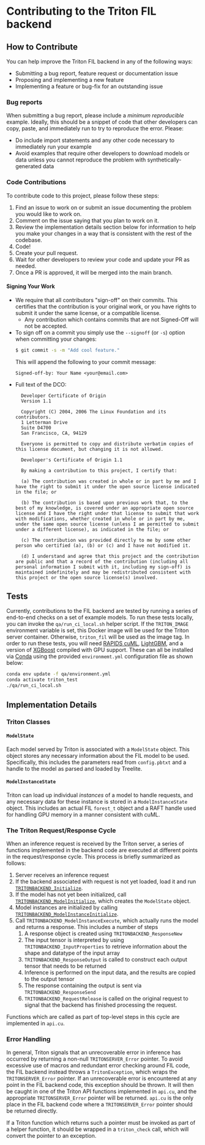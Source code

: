 # Contributing to the Triton FIL backend

## How to Contribute
You can help improve the Triton FIL backend in any of the following ways:
- Submitting a bug report, feature request or documentation issue
- Proposing and implementing a new feature
- Implementing a feature or bug-fix for an outstanding issue

### Bug reports
When submitting a bug report, please include a *minimum* *reproducible*
example. Ideally, this should be a snippet of code that other developers can
copy, paste, and immediately run to try to reproduce the error. Please:
- Do include import statements and any other code necessary to immediately run
  your example
- Avoid examples that require other developers to download models or data
  unless you cannot reproduce the problem with synthetically-generated data

### Code Contributions
To contribute code to this project, please follow these steps:
1. Find an issue to work on or submit an issue documenting the problem you
   would like to work on.
2. Comment on the issue saying that you plan to work on it.
3. Review the implementation details section below for information to help you
   make your changes in a way that is consistent with the rest of the codebase.
4. Code!
5. Create your pull request.
6. Wait for other developers to review your code and update your PR as needed.
7. Once a PR is approved, it will be merged into the main branch.

#### Signing Your Work
* We require that all contributors "sign-off" on their commits. This certifies that the contribution is your original work, or you have rights to submit it under the same license, or a compatible license.
  * Any contribution which contains commits that are not Signed-Off will not be accepted.
* To sign off on a commit you simply use the `--signoff` (or `-s`) option when committing your changes:
  ```bash
  $ git commit -s -m "Add cool feature."
  ```
  This will append the following to your commit message:
  ```
  Signed-off-by: Your Name <your@email.com>
  ```
* Full text of the DCO:
  ```
    Developer Certificate of Origin
    Version 1.1
    
    Copyright (C) 2004, 2006 The Linux Foundation and its contributors.
    1 Letterman Drive
    Suite D4700
    San Francisco, CA, 94129
    
    Everyone is permitted to copy and distribute verbatim copies of this license document, but changing it is not allowed.
  ```
  ```
    Developer's Certificate of Origin 1.1
    
    By making a contribution to this project, I certify that:
    
    (a) The contribution was created in whole or in part by me and I have the right to submit it under the open source license indicated in the file; or
    
    (b) The contribution is based upon previous work that, to the best of my knowledge, is covered under an appropriate open source license and I have the right under that license to submit that work with modifications, whether created in whole or in part by me, under the same open source license (unless I am permitted to submit under a different license), as indicated in the file; or
    
    (c) The contribution was provided directly to me by some other person who certified (a), (b) or (c) and I have not modified it.
    
    (d) I understand and agree that this project and the contribution are public and that a record of the contribution (including all personal information I submit with it, including my sign-off) is maintained indefinitely and may be redistributed consistent with this project or the open source license(s) involved.
  ```

## Tests
Currently, contributions to the FIL backend are tested by running a series of
end-to-end checks on a set of example models. To run these tests locally, you
can invoke the `qa/run_ci_local.sh` helper script. If the `TRITON_IMAGE`
environment variable is set, this Docker image will be used for the Triton
server container. Otherwise, `triton_fil` will be used as the image tag. In
order to run these tests, you will need [RAPIDS
cuML](https://rapids.ai/start.html),
[LightGBM](https://lightgbm.readthedocs.io/en/latest/Installation-Guide.html),
and a version of
[XGBoost](https://xgboost.readthedocs.io/en/latest/install.html) compiled with
GPU support. These can all be installed via
[Conda](https://docs.conda.io/projects/conda/en/latest/user-guide/install/index.html)
using the provided `environmemt.yml` configuration file as shown below:

```bash
conda env update -f qa/environment.yml
conda activate triton_test
./qa/run_ci_local.sh
```

## Implementation Details

### Triton Classes
#### `ModelState`
Each model served by Triton is associated with a `ModelState` object. This
object stores any necessary information about the FIL model to be used.
Specifically, this includes the parameters read from `config.pbtxt` and a
handle to the model as parsed and loaded by Treelite.

#### `ModelInstanceState`
Triton can load up individual *instances* of a model to handle requests, and
any necessary data for these instance is stored in a `ModelInstanceState`
object. This includes an actual FIL `forest_t` object and a RAFT handle used
for handling GPU memory in a manner consistent with cuML.

### The Triton Request/Response Cycle
When an inference request is received by the Triton server, a series of
functions implemented in the backend code are executed at different points in
the request/response cycle. This process is briefly summarized as follows:
1. Server receives an inference request
2. If the backend associated with request is not yet loaded, load it and run
   [`TRITONBACKEND_Initialize`](https://github.com/wphicks/triton_fil_backend/blob/1205c57263e796512210b24bb0c04e3491564c74/src/api.cu#L55).
3. If the model has not yet been initialized, call
   [`TRITONBACKEND_ModelInitialize`](https://github.com/wphicks/triton_fil_backend/blob/1205c57263e796512210b24bb0c04e3491564c74/src/api.cu#L79),
   which creates the `ModelState` object.
4. Model instances are initialized by calling
   [`TRITONBACKEND_ModelInstanceInitialize`](https://github.com/wphicks/triton_fil_backend/blob/1205c57263e796512210b24bb0c04e3491564c74/src/api.cu#L122).
5. Call `TRITONBACKEND_ModelInstanceExecute`, which actually runs the model and
   returns a response. This includes a number of steps
   1. A response object is created using `TRITONBACKEND_ResponseNew`
   2. The input tensor is interpreted by using `TRITONBACKEND_InputProperties`
      to retrieve information about the shape and datatype of the input array
   3. `TRITONBACKEND_ResponseOutput` is called to construct each output tensor
      that needs to be returned
   4. Inference is performed on the input data, and the results are copied to
      the output tensor
   5. The response containing the output is sent via
      `TRITONBACKEND_ResponseSend`
   6. `TRITONBACKEND_RequestRelease` is called on the original request to
      signal that the backend has finished processing the request.

Functions which are called as part of top-level steps in this cycle are
implemented in `api.cu`.

### Error Handling
In general, Triton signals that an unrecoverable error in inference has
occurred by returning a non-null `TRITONSERVER_Error` pointer. To avoid
excessive use of macros and redundant error checking around FIL code, the FIL
backend instead throws a `TritonException`, which wraps the
`TRITONSERVER_Error` pointer. If an unrecoverable error is encountered at any
point in the FIL backend code, this exception should be thrown. It will then be
caught in one of the Triton API functions implemented in `api.cu`, and the
appropriate `TRITONSERVER_Error` pointer will be returned. `api.cu` is the only
place in the FIL backend code where a `TRITONSERVER_Error` pointer should be
returned directly.

If a Triton function which returns such a pointer must be invoked as part of a
helper function, it should be wrapped in a `triton_check` call, which will
convert the pointer to an exception.
